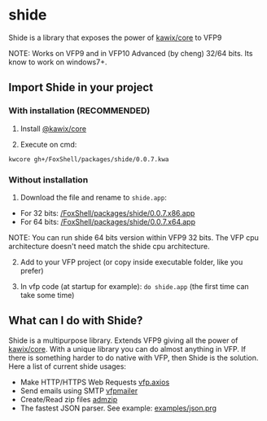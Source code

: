 # shide
Shide is a library that exposes the power of [kawix/core](https://github.com/kodhework/kawix) to VFP9

NOTE: Works on VFP9 and in VFP10 Advanced (by cheng) 32/64 bits. Its know to work on windows7+.


## Import Shide in your project 

### With installation (RECOMMENDED)


1. Install [@kawix/core](https://github.com/kodhework/kawix/blob/master/core/INSTALL.md)

2. Execute on cmd: 

```
kwcore gh+/FoxShell/packages/shide/0.0.7.kwa
```

### Without installation

1. Download the file and rename to ```shide.app```:
  - For 32 bits: [/FoxShell/packages/shide/0.0.7.x86.app](https://raw.githubusercontent.com/FoxShell/packages/master/shide/0.0.7.x86.app)
  - For 64 bits: [/FoxShell/packages/shide/0.0.7.x64.app](https://raw.githubusercontent.com/FoxShell/packages/master/shide/0.0.7.x64.app)
  
  NOTE: You can run shide 64 bits version within VFP9 32 bits. The VFP cpu architecture doesn't need match the shide cpu architecture.

2. Add to your VFP project (or copy inside executable folder, like you prefer)

3. In vfp code (at startup for example): ```do shide.app``` (the first time can take some time)


## What can I do with Shide?

Shide is a multipurpose library. Extends VFP9 giving all the power of [kawix/core](https://github.com/kodhework/kawix). With a unique library you can do almost anything in VFP. If there is something harder to do native with VFP, then Shide is the solution. Here a list of current shide usages: 

- Make HTTP/HTTPS Web Requests [vfp.axios](https://github.com/FoxShell/vfp.axios)
- Send emails using SMTP [vfpmailer](https://github.com/FoxShell/vfpmailer)
- Create/Read zip files [admzip](https://github.com/FoxShell/admzip)
- The fastest JSON parser. See example: [examples/json.prg](examples/json.prg)
